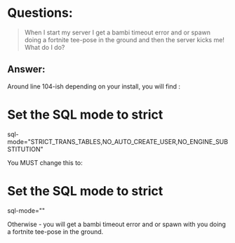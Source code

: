   
# Questions: #
> When I start my server I get a bambi timeout error and or spawn doing a fortnite tee-pose in the ground and then the server kicks me! What do I do?
## Answer: ##
Around line 104-ish depending on your install, you will find :

# Set the SQL mode to strict
sql-mode="STRICT_TRANS_TABLES,NO_AUTO_CREATE_USER,NO_ENGINE_SUBSTITUTION"

You MUST change this to:

# Set the SQL mode to strict
sql-mode=""

Otherwise - you will get a bambi timeout error and or spawn with you doing a fortnite tee-pose in the ground.
